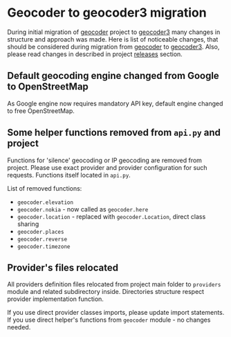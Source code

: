 # Geocoder to geocoder3 migration

During initial migration of [geocoder] project to [geocoder3] many changes in
structure and approach was made. Here is list of noticeable changes, that should be
considered during migration from [geocoder] to [geocoder3]. Also, please read changes
in described in project [releases] section.

## Default geocoding engine changed from Google to OpenStreetMap

As Google engine now requires mandatory API key, default engine changed to free
OpenStreetMap.

## Some helper functions removed from `api.py` and project

Functions for 'silence' geocoding or IP geocoding are removed from project. Please
use exact provider and provider configuration for such requests. Functions itself
located in `api.py`.

List of removed functions:

- `geocoder.elevation`
- `geocoder.nokia` - now called as `geocoder.here`
- `geocoder.location` - replaced with `geocoder.Location`, direct class sharing
- `geocoder.places`
- `geocoder.reverse`
- `geocoder.timezone`

## Provider's files relocated

All providers definition files relocated from project main folder to `providers`
module and related subdirectory inside. Directories structure respect provider
implementation function.

If you use direct provider classes imports, please update import statements. If you
use direct helper's functions from `geocoder` module - no changes needed.

[geocoder]: https://github.com/DenisCarriere/geocoder
[geocoder3]: https://github.com/insspb/geocoder3
[releases]: https://github.com/insspb/geocoder3/releases
